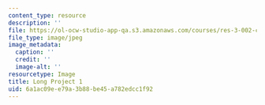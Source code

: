 ```yaml
---
content_type: resource
description: ''
file: https://ol-ocw-studio-app-qa.s3.amazonaws.com/courses/res-3-002-collaborative-design-and-creative-expression-with-arduino-microcontrollers-january-iap-2017/6a1ac09ee79a3b88be45a782edcc1f92_LP1.jpg
file_type: image/jpeg
image_metadata:
  caption: ''
  credit: ''
  image-alt: ''
resourcetype: Image
title: Long Project 1
uid: 6a1ac09e-e79a-3b88-be45-a782edcc1f92
---
```

